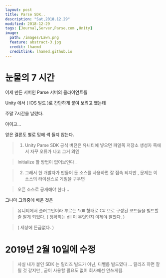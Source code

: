 ```yaml
---
layout: post
title: Parse SDK..
description: "Sat,2018.12.29"
modified: 2018-12-29
tags: [Journal,Server,Parse.com ,Unity]
image:
  path: /images/Lawn.png
  feature: abstract-3.jpg
  credit: lhaemd
  creditlink: lhamed.github.io
---
```


# 눈물의 7 시간 
어제 만든 서버인 Parse 서버의 클라이언트를 

Unity 에서 ( IOS 빌드 )로 간단하게 붙여 보려고 했는데

주말 7시간을 날렸다. 

아이고...

얻은 결론도 별로 맘에 썩 들지 않는다. 

>1. Unity Parse SDK 공식 버전은 유니티에 넣으면 파일쪽 저장소 생성자 쪽에서 자꾸 오류가 나고 그거 외엔 

>Initialize 할 방법이 없어보인다 .

>2. 그래서 한 개발자가 만들어 둔 소스를 사용하면 잘 접속 되지만 , 문제는 이 소스의 라이센스로 게임을 구우면 

> 오픈 소스로 공개해야 한다 .. 

그나마 그와중에 배운 것은 

> 유니티에서 플러그인이라 부르는 *.dll 형태로 C# 으로 구성된 코드들을 빌드할 줄 알게 되었다. 
> ( 정확히는 dll 이 무엇인지 이제야 알았다. )

>( 세상에 뜬금없다. )

# 2019년 2월 10일에 수정 

> 사실 내가 붙인 SDK 는 릴리즈 빌드가 아닌, 디벨롭 빌드였다 ... 릴리즈 하면 잘 될 것 같지만 , 굳이 사용할 필요도 없어 회사에선 안쓰게됨. 